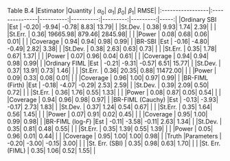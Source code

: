 Table B.4
|Estimator         |Quantity        | $\alpha_0$| $\alpha_1$| $\beta_0$| $\beta_1$|  RMSE|
|:-----------------|:---------------|----------:|----------:|---------:|---------:|-----:|
|Ordinary SBI      |Est             |      -0.20|      -9.94|     -0.78|      8.83| 13.79|
|                  |St.Dev.         |       0.38|       9.93|      1.74|      2.39|      |
|                  |St.Err.         |       0.36|   19665.98|    879.46|   2845.98|      |
|                  |Power           |       0.08|       0.68|      0.06|      0.01|      |
|                  |Coverage        |       0.94|       0.94|      0.98|      0.99|      |
|BR-SBI            |Est             |      -0.16|      -4.80|     -0.49|      2.82|  3.38|
|                  |St.Dev.         |       0.38|       2.63|      0.63|      0.73|      |
|                  |St.Err.         |       0.35|       1.78|      0.67|      1.37|      |
|                  |Power           |       0.07|       0.96|      0.04|      0.61|      |
|                  |Coverage        |       0.94|       0.94|      0.98|      0.99|      |
|Ordinary FIML     |Est             |      -0.21|      -9.31|     -0.57|      6.51| 15.77|
|                  |St.Dev.         |       0.37|      13.91|      0.73|      1.46|      |
|                  |St.Err.         |       0.36|      20.35|      0.88|  11472.00|      |
|                  |Power           |       0.09|       0.33|      0.08|      0.01|      |
|                  |Coverage        |       0.96|       1.00|      0.97|      0.99|      |
|BR-FIML (Firth)   |Est             |      -0.18|      -4.07|     -0.29|      2.53|  2.59|
|                  |St.Dev.         |       0.39|       2.09|      0.50|      0.72|      |
|                  |St.Err.         |       0.36|       1.76|      0.55|      1.33|      |
|                  |Power           |       0.08|       0.87|      0.05|      0.54|      |
|                  |Coverage        |       0.94|       0.96|      0.98|      0.97|      |
|BR-FIML (Cauchy)  |Est             |      -0.13|      -3.93|     -0.17|      2.73|  1.83|
|                  |St.Dev.         |       0.37|       1.24|      0.54|      0.67|      |
|                  |St.Err.         |       0.35|       1.64|      0.56|      1.45|      |
|                  |Power           |       0.07|       0.91|      0.02|      0.45|      |
|                  |Coverage        |       0.95|       1.00|      0.99|      0.98|      |
|BR-FIML (log-$F$) |Est             |      -0.11|      -3.58|     -0.11|      2.63|  1.34|
|                  |St.Dev.         |       0.35|       0.81|      0.48|      0.55|      |
|                  |St.Err.         |       0.35|       1.39|      0.55|      1.39|      |
|                  |Power           |       0.05|       0.96|      0.01|      0.44|      |
|                  |Coverage        |       0.95|       1.00|      1.00|      0.98|      |
|Truth             |Parameters      |      -0.20|      -3.00|     -0.15|      3.00|      |
|                  |St. Err. (SBI)  |       0.35|       0.98|      0.63|      1.70|      |
|                  |St. Err. (FIML) |       0.35|       1.06|      0.52|      1.55|      |
